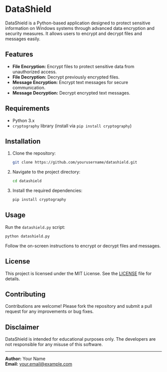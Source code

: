# DataShield

DataShield is a Python-based application designed to protect sensitive information on Windows systems through advanced data encryption and security measures. It allows users to encrypt and decrypt files and messages easily.

## Features

- **File Encryption:** Encrypt files to protect sensitive data from unauthorized access.
- **File Decryption:** Decrypt previously encrypted files.
- **Message Encryption:** Encrypt text messages for secure communication.
- **Message Decryption:** Decrypt encrypted text messages.

## Requirements

- Python 3.x
- `cryptography` library (install via `pip install cryptography`)

## Installation

1. Clone the repository:

   ```bash
   git clone https://github.com/yourusername/datashield.git
   ```

2. Navigate to the project directory:

   ```bash
   cd datashield
   ```

3. Install the required dependencies:

   ```bash
   pip install cryptography
   ```

## Usage

Run the `datashield.py` script:

```bash
python datashield.py
```

Follow the on-screen instructions to encrypt or decrypt files and messages.

## License

This project is licensed under the MIT License. See the [LICENSE](LICENSE) file for details.

## Contributing

Contributions are welcome! Please fork the repository and submit a pull request for any improvements or bug fixes.

## Disclaimer

DataShield is intended for educational purposes only. The developers are not responsible for any misuse of this software.

---

**Author:** Your Name  
**Email:** your.email@example.com